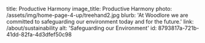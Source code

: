 title: Productive Harmony
image_title: Productive Harmony
photo: /assets/img/home-page-4-up/treehand2.jpg
blurb: 'At Woodlore we are committed to safeguarding our environment today and for the future.'
link: /about/sustainability
alt: 'Safeguarding our Environment'
id: 8793817a-721b-41dd-82fa-4d3dfef50c98
